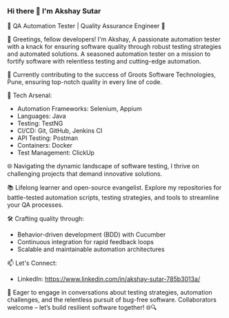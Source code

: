 ### Hi there 👋 I'm Akshay Sutar

🚀 QA Automation Tester | Quality Assurance Engineer 🤖

👋 Greetings, fellow developers! I'm Akshay, A passionate automation tester with a knack for ensuring software quality through robust testing strategies and automated solutions. A seasoned automation tester on a mission to fortify software with relentless testing and cutting-edge automation.

💼 Currently contributing to the success of Groots Software Technologies, Pune, ensuring top-notch quality in every line of code.

🔧 Tech Arsenal:
   - Automation Frameworks: Selenium, Appium
   - Languages: Java
   - Testing: TestNG
   - CI/CD: Git, GitHub, Jenkins CI
   - API Testing: Postman
   - Containers: Docker
   - Test Management: ClickUp

🌐 Navigating the dynamic landscape of software testing, I thrive on challenging projects that demand innovative solutions.

📚 Lifelong learner and open-source evangelist. Explore my repositories for battle-tested automation scripts, testing strategies, and tools to streamline your QA processes.

🛠️ Crafting quality through:
   - Behavior-driven development (BDD) with Cucumber
   - Continuous integration for rapid feedback loops
   - Scalable and maintainable automation architectures

📫 Let's Connect:
   - LinkedIn: https://www.linkedin.com/in/akshay-sutar-785b3013a/

💬 Eager to engage in conversations about testing strategies, automation challenges, and the relentless pursuit of bug-free software. Collaborators welcome – let’s build resilient software together! 🌐🔍
